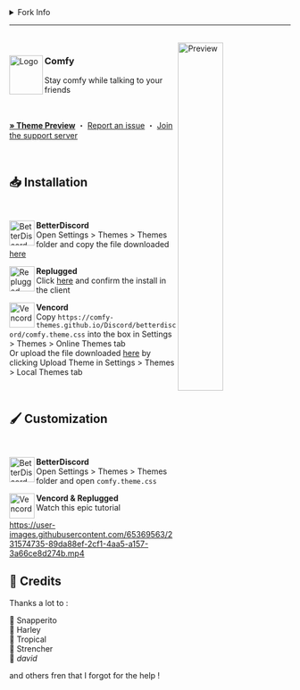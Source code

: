 <details>
<summary id="fork-info">Fork Info</summary>

### want to use this fork as an alternate?

replace the theme url with this url<br>
`https://raw.githubusercontent.com/T3M1N4L/AMOLED-comfy/main/themes/AMOLEDCOMFY.theme.css`<br><br>

or if you have it installed locally<br>
replace `https://comfy-themes.github.io/Discord/betterdiscord/main.css`<br>

with `https://raw.githubusercontent.com/T3M1N4L/AMOLED-comfy/main/themes/AMOLEDCOMFY.main.css`<br>

</details>

---
<br>

<img align="right" src="https://comfy-themes.github.io/Discord/assets/preview.png" alt="Preview" width="40%">

<div align="left">
  <img align="left" src="https://i.imgur.com/lEPTm0F.png" alt="Logo" width="60" height="70">

  <h3 align="left">Comfy</h3>
  <p align="left">Stay comfy while talking to your friends</p>

  <br/>

  <a href="https://gibbu.github.io/ThemePreview/?file=https://raw.githubusercontent.com/T3M1N4L/AMOLED-comfy/main/themes/AMOLEDCOMFY.theme.css"><strong>» Theme Preview</strong></a>
  ・
  <a href="https://github.com/Comfy-Themes/Discord/issues">Report an issue</a>
  ・
  <a href="https://discord.gg/comfy-camp-811203761619337259">Join the support server</a>
</div>
<br/>

## 📥 Installation

<br/>
<div align="left">
    <img align="left" src="https://i.imgur.com/LPH05EO.png" alt="BetterDiscord" width="45" height="45">
    <b><p align="left">BetterDiscord</b>
    <br/>Open Settings > Themes > Themes folder and copy the file downloaded <a href="https://betterdiscord.app/theme/Comfy">here</a></p>
</div>

<div align="left">
    <img align="left" src="https://i.imgur.com/pfS7jdg.png" alt="Replugged" width="45" height="45">
    <b><p align="left">Replugged</b>
    <br/>Click <a href="https://replugged.dev/install?identifier=nyria.comfy">here</a> and confirm the install in the client</p>
</div>

<div align="left">
    <img align="left" src="https://i.imgur.com/fXYKU5q.png" alt="Vencord" width="45" height="45">
    <b><p align="left">Vencord</b>
    <br/>Copy <code>https://comfy-themes.github.io/Discord/betterdiscord/comfy.theme.css</code> into the box in Settings > Themes > Online Themes tab
    <br/>Or upload the file downloaded <a href="https://betterdiscord.app/theme/Comfy">here</a> by clicking Upload Theme in Settings > Themes > Local Themes tab</p>
</div><br/>

## 🖌️ Customization

<br/>
<div align="left">
    <img align="left" src="https://i.imgur.com/LPH05EO.png" alt="BetterDiscord" width="45" height="45">
    <b><p align="left">BetterDiscord</b>
    <br/>Open Settings > Themes > Themes folder and open <code>comfy.theme.css</code></p>
</div>

<div align="left">
    <img align="left" src="https://i.imgur.com/fXYKU5q.png" alt="Vencord" width="45" height="45">
    <b><p align="left">Vencord & Replugged</b>
    <br/>Watch this epic tutorial</p>
</div>

https://user-images.githubusercontent.com/65369563/231574735-89da88ef-2cf1-4aa5-a157-3a66ce8d274b.mp4

## 🫰 Credits

Thanks a lot to :

🎨 Snapperito <br>
🐶 Harley <br>
🌴 Tropical <br>
🥨 Strencher <br>
💾 _david_

and others fren that I forgot for the help !